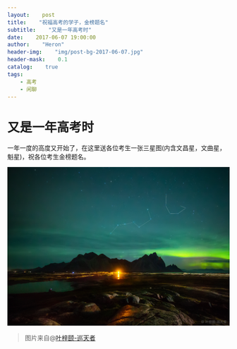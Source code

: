 ```yaml
---
layout:    post
title:    "祝福高考的学子，金榜题名"
subtitle:    "又是一年高考时"
date:    2017-06-07 19:00:00
author:    "Heron"
header-img:    "img/post-bg-2017-06-07.jpg"
header-mask:    0.1
catalog:    true
tags:
    - 高考
    - 闲聊
---
```

# 又是一年高考时

一年一度的高度又开始了，在这里送各位考生一张三星图(内含文昌星，文曲星，魁星)，祝各位考生金榜题名。

![](/img/in-post/sanxing.jpg)

> 图片来自@[叶梓颐-巡天者](http://weibo.com/yeziyiyeziyi)

